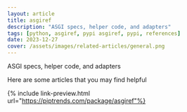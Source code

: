 ```yaml
---
layout: article
title: asgiref
description: "ASGI specs, helper code, and adapters"
tags: [python, asgiref, pypi asgiref, pypi, references]
date: 2023-12-27
cover: /assets/images/related-articles/general.png
---
```


ASGI specs, helper code, and adapters

Here are some articles that you may find helpful

{% include link-preview.html url="https://piptrends.com/package/asgiref"%}